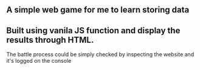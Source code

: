 **A simple web game for me to learn storing data**
---

Built using vanila JS function and display the results through HTML. 
---
The battle process could be simply checked by inspecting the website and it's logged on the console
